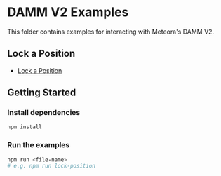 # DAMM V2 Examples

This folder contains examples for interacting with Meteora's DAMM V2.

## Lock a Position

- [Lock a Position](./src/lock-position.ts)

## Getting Started

### Install dependencies

```bash
npm install
```

### Run the examples

```bash
npm run <file-name>
# e.g. npm run lock-position
```
